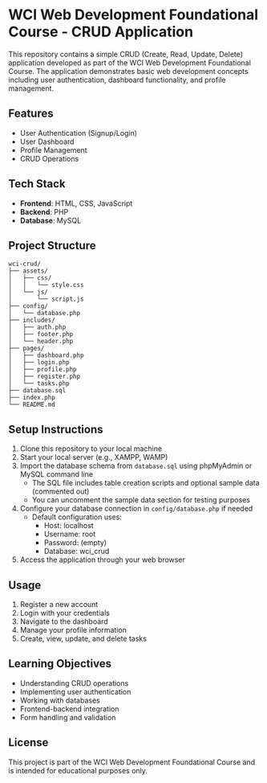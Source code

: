 # WCI Web Development Foundational Course - CRUD Application

This repository contains a simple CRUD (Create, Read, Update, Delete) application developed as part of the WCI Web Development Foundational Course. The application demonstrates basic web development concepts including user authentication, dashboard functionality, and profile management.

## Features

- User Authentication (Signup/Login)
- User Dashboard
- Profile Management
- CRUD Operations

## Tech Stack

- **Frontend**: HTML, CSS, JavaScript
- **Backend**: PHP
- **Database**: MySQL

## Project Structure

```
wci-crud/
├── assets/
│   ├── css/
│   │   └── style.css
│   └── js/
│       └── script.js
├── config/
│   └── database.php
├── includes/
│   ├── auth.php
│   ├── footer.php
│   └── header.php
├── pages/
│   ├── dashboard.php
│   ├── login.php
│   ├── profile.php
│   ├── register.php
│   └── tasks.php
├── database.sql
├── index.php
└── README.md
```

## Setup Instructions

1. Clone this repository to your local machine
2. Start your local server (e.g., XAMPP, WAMP)
3. Import the database schema from `database.sql` using phpMyAdmin or MySQL command line
   - The SQL file includes table creation scripts and optional sample data (commented out)
   - You can uncomment the sample data section for testing purposes
4. Configure your database connection in `config/database.php` if needed
   - Default configuration uses:
     - Host: localhost
     - Username: root
     - Password: (empty)
     - Database: wci_crud
5. Access the application through your web browser

## Usage

1. Register a new account
2. Login with your credentials
3. Navigate to the dashboard
4. Manage your profile information
5. Create, view, update, and delete tasks

## Learning Objectives

- Understanding CRUD operations
- Implementing user authentication
- Working with databases
- Frontend-backend integration
- Form handling and validation

## License

This project is part of the WCI Web Development Foundational Course and is intended for educational purposes only.